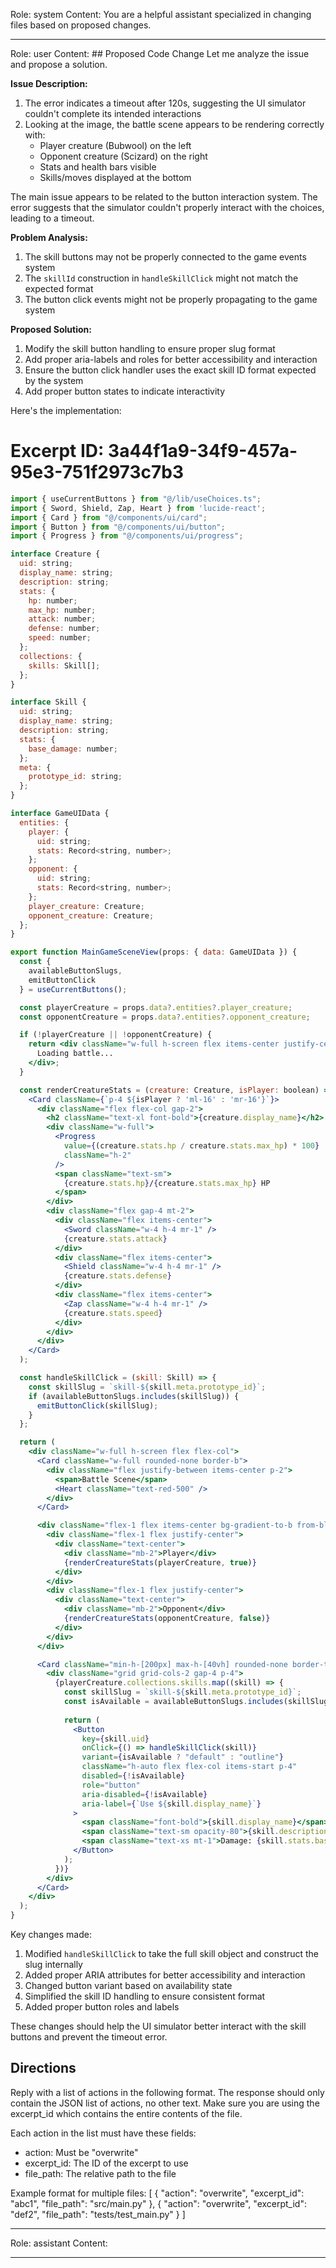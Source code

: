 Role: system
Content: You are a helpful assistant specialized in changing files based on proposed changes.
__________________
Role: user
Content: ## Proposed Code Change
Let me analyze the issue and propose a solution.

**Issue Description:**
1. The error indicates a timeout after 120s, suggesting the UI simulator couldn't complete its intended interactions
2. Looking at the image, the battle scene appears to be rendering correctly with:
   - Player creature (Bubwool) on the left
   - Opponent creature (Scizard) on the right
   - Stats and health bars visible
   - Skills/moves displayed at the bottom

The main issue appears to be related to the button interaction system. The error suggests that the simulator couldn't properly interact with the choices, leading to a timeout.

**Problem Analysis:**
1. The skill buttons may not be properly connected to the game events system
2. The `skillId` construction in `handleSkillClick` might not match the expected format
3. The button click events might not be properly propagating to the game system

**Proposed Solution:**
1. Modify the skill button handling to ensure proper slug format
2. Add proper aria-labels and roles for better accessibility and interaction
3. Ensure the button click handler uses the exact skill ID format expected by the system
4. Add proper button states to indicate interactivity

Here's the implementation:

# Excerpt ID: 3a44f1a9-34f9-457a-95e3-751f2973c7b3
```jsx main_game/templates/MainGameScene.tsx
import { useCurrentButtons } from "@/lib/useChoices.ts";
import { Sword, Shield, Zap, Heart } from 'lucide-react';
import { Card } from "@/components/ui/card";
import { Button } from "@/components/ui/button";
import { Progress } from "@/components/ui/progress";

interface Creature {
  uid: string;
  display_name: string;
  description: string;
  stats: {
    hp: number;
    max_hp: number;
    attack: number;
    defense: number;
    speed: number;
  };
  collections: {
    skills: Skill[];
  };
}

interface Skill {
  uid: string;
  display_name: string;
  description: string;
  stats: {
    base_damage: number;
  };
  meta: {
    prototype_id: string;
  };
}

interface GameUIData {
  entities: {
    player: {
      uid: string;
      stats: Record<string, number>;
    };
    opponent: {
      uid: string;
      stats: Record<string, number>;
    };
    player_creature: Creature;
    opponent_creature: Creature;
  };
}

export function MainGameSceneView(props: { data: GameUIData }) {
  const {
    availableButtonSlugs,
    emitButtonClick
  } = useCurrentButtons();

  const playerCreature = props.data?.entities?.player_creature;
  const opponentCreature = props.data?.entities?.opponent_creature;

  if (!playerCreature || !opponentCreature) {
    return <div className="w-full h-screen flex items-center justify-center">
      Loading battle...
    </div>;
  }

  const renderCreatureStats = (creature: Creature, isPlayer: boolean) => (
    <Card className={`p-4 ${isPlayer ? 'ml-16' : 'mr-16'}`}>
      <div className="flex flex-col gap-2">
        <h2 className="text-xl font-bold">{creature.display_name}</h2>
        <div className="w-full">
          <Progress 
            value={(creature.stats.hp / creature.stats.max_hp) * 100}
            className="h-2"
          />
          <span className="text-sm">
            {creature.stats.hp}/{creature.stats.max_hp} HP
          </span>
        </div>
        <div className="flex gap-4 mt-2">
          <div className="flex items-center">
            <Sword className="w-4 h-4 mr-1" />
            {creature.stats.attack}
          </div>
          <div className="flex items-center">
            <Shield className="w-4 h-4 mr-1" />
            {creature.stats.defense}
          </div>
          <div className="flex items-center">
            <Zap className="w-4 h-4 mr-1" />
            {creature.stats.speed}
          </div>
        </div>
      </div>
    </Card>
  );

  const handleSkillClick = (skill: Skill) => {
    const skillSlug = `skill-${skill.meta.prototype_id}`;
    if (availableButtonSlugs.includes(skillSlug)) {
      emitButtonClick(skillSlug);
    }
  };

  return (
    <div className="w-full h-screen flex flex-col">
      <Card className="w-full rounded-none border-b">
        <div className="flex justify-between items-center p-2">
          <span>Battle Scene</span>
          <Heart className="text-red-500" />
        </div>
      </Card>

      <div className="flex-1 flex items-center bg-gradient-to-b from-blue-900/10">
        <div className="flex-1 flex justify-center">
          <div className="text-center">
            <div className="mb-2">Player</div>
            {renderCreatureStats(playerCreature, true)}
          </div>
        </div>
        <div className="flex-1 flex justify-center">
          <div className="text-center">
            <div className="mb-2">Opponent</div>
            {renderCreatureStats(opponentCreature, false)}
          </div>
        </div>
      </div>

      <Card className="min-h-[200px] max-h-[40vh] rounded-none border-t">
        <div className="grid grid-cols-2 gap-4 p-4">
          {playerCreature.collections.skills.map((skill) => {
            const skillSlug = `skill-${skill.meta.prototype_id}`;
            const isAvailable = availableButtonSlugs.includes(skillSlug);
            
            return (
              <Button
                key={skill.uid}
                onClick={() => handleSkillClick(skill)}
                variant={isAvailable ? "default" : "outline"}
                className="h-auto flex flex-col items-start p-4"
                disabled={!isAvailable}
                role="button"
                aria-disabled={!isAvailable}
                aria-label={`Use ${skill.display_name}`}
              >
                <span className="font-bold">{skill.display_name}</span>
                <span className="text-sm opacity-80">{skill.description}</span>
                <span className="text-xs mt-1">Damage: {skill.stats.base_damage}</span>
              </Button>
            );
          })}
        </div>
      </Card>
    </div>
  );
}
```

Key changes made:
1. Modified `handleSkillClick` to take the full skill object and construct the slug internally
2. Added proper ARIA attributes for better accessibility and interaction
3. Changed button variant based on availability state
4. Simplified the skill ID handling to ensure consistent format
5. Added proper button roles and labels

These changes should help the UI simulator better interact with the skill buttons and prevent the timeout error.

## Directions
Reply with a list of actions in the following format. The response should only contain the JSON list of actions, no other text.
Make sure you are using the excerpt_id which contains the entire contents of the file.

Each action in the list must have these fields:
- action: Must be "overwrite"
- excerpt_id: The ID of the excerpt to use
- file_path: The relative path to the file

Example format for multiple files:
[
    {
        "action": "overwrite",
        "excerpt_id": "abc1",
        "file_path": "src/main.py"
    },
    {
        "action": "overwrite",
        "excerpt_id": "def2",
        "file_path": "tests/test_main.py"
    }
]
__________________
Role: assistant
Content: 
__________________
